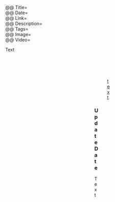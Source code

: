 @@ Title=  
@@ Date=  
@@ Link=  
@@ Description=  
@@ Tags=  
@@ Image=  
@@ Video=

<div class="topstory">Text</div>

<figure>
<figure class="iphone">
<figure class="applewatch">
<figure class="wide">
<figure class="figleft">
<figure class="fright">
<figure class="twoleft">
<figure class="tworight">
	<a class="nohover" href="contentlink">
		<img src="imagelink" alt="text" />
	</a>
	<figcaption><a href="">text</a></figcaption>
</figure>

<div class="update"><h3 id="update">Update Date</h3>

<p>Text</p>

</div>